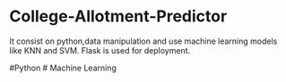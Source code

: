 # College-Allotment-Predictor
It consist on python,data manipulation and use machine learning models like KNN and SVM. Flask is used for deployment.

#Python # Machine Learning
